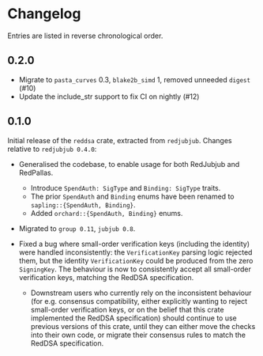 # Changelog

Entries are listed in reverse chronological order.

## 0.2.0

* Migrate to `pasta_curves` 0.3, `blake2b_simd` 1, removed unneeded `digest` (#10)
* Update the include_str support to fix CI on nightly (#12)

## 0.1.0

Initial release of the `reddsa` crate, extracted from `redjubjub`. Changes
relative to `redjubjub 0.4.0`:

* Generalised the codebase, to enable usage for both RedJubjub and RedPallas.

  * Introduce `SpendAuth: SigType` and `Binding: SigType` traits.
  * The prior `SpendAuth` and `Binding` enums have been renamed to
    `sapling::{SpendAuth, Binding}`.
  * Added `orchard::{SpendAuth, Binding}` enums.

* Migrated to `group 0.11`, `jubjub 0.8`.

* Fixed a bug where small-order verification keys (including the identity) were
  handled inconsistently: the `VerificationKey` parsing logic rejected them, but
  the identity `VerificationKey` could be produced from the zero `SigningKey`.
  The behaviour is now to consistently accept all small-order verification keys,
  matching the RedDSA specification.

  * Downstream users who currently rely on the inconsistent behaviour (for e.g.
    consensus compatibility, either explicitly wanting to reject small-order
    verification keys, or on the belief that this crate implemented the RedDSA
    specification) should continue to use previous versions of this crate, until
    they can either move the checks into their own code, or migrate their
    consensus rules to match the RedDSA specification.


